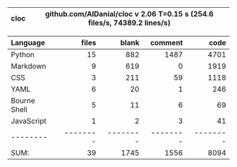 cloc|github.com/AlDanial/cloc v 2.06  T=0.15 s (254.6 files/s, 74389.2 lines/s)
--- | ---

Language|files|blank|comment|code
:-------|-------:|-------:|-------:|-------:
Python|15|882|1487|4701
Markdown|9|619|0|1919
CSS|3|211|59|1118
YAML|6|20|1|246
Bourne Shell|5|11|6|69
JavaScript|1|2|3|41
--------|--------|--------|--------|--------
SUM:|39|1745|1556|8094
